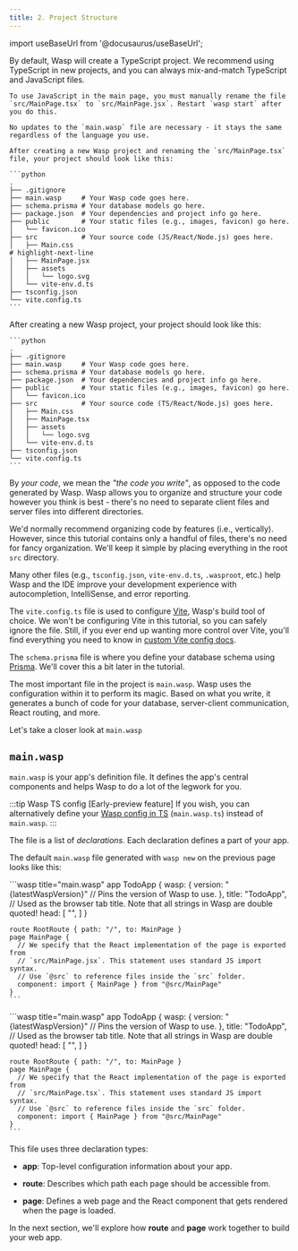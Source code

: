 ```yaml
---
title: 2. Project Structure
---
```


import useBaseUrl from '@docusaurus/useBaseUrl';

<Tabs groupId="js-ts">
  <TabItem value="js" label="JavaScript">
    By default, Wasp will create a TypeScript project. We recommend using TypeScript in new projects, and you can always mix-and-match TypeScript and JavaScript files.
    
    To use JavaScript in the main page, you must manually rename the file
    `src/MainPage.tsx` to `src/MainPage.jsx`. Restart `wasp start` after you do this.

    No updates to the `main.wasp` file are necessary - it stays the same regardless of the language you use.

    After creating a new Wasp project and renaming the `src/MainPage.tsx` file, your project should look like this:

    ```python
    .
    ├── .gitignore
    ├── main.wasp     # Your Wasp code goes here.
    ├── schema.prisma # Your database models go here.
    ├── package.json  # Your dependencies and project info go here.
    ├── public        # Your static files (e.g., images, favicon) go here.
    │   └── favicon.ico
    ├── src           # Your source code (JS/React/Node.js) goes here.
    │   ├── Main.css
    # highlight-next-line
    │   ├── MainPage.jsx
    │   ├── assets
    │   │   └── logo.svg
    │   └── vite-env.d.ts
    ├── tsconfig.json
    └── vite.config.ts
    ```
  </TabItem>

  <TabItem value="ts" label="TypeScript">
    After creating a new Wasp project, your project should look like this:

    ```python
    .
    ├── .gitignore
    ├── main.wasp     # Your Wasp code goes here.
    ├── schema.prisma # Your database models go here.
    ├── package.json  # Your dependencies and project info go here.
    ├── public        # Your static files (e.g., images, favicon) go here.
    │   └── favicon.ico
    ├── src           # Your source code (TS/React/Node.js) goes here.
    │   ├── Main.css
    │   ├── MainPage.tsx
    │   ├── assets
    │   │   └── logo.svg
    │   └── vite-env.d.ts
    ├── tsconfig.json
    └── vite.config.ts
    ```
  </TabItem>
</Tabs>

By _your code_, we mean the _"the code you write"_, as opposed to the code generated by Wasp. Wasp allows you to organize and structure your code however you think is best - there's no need to separate client files and server files into different directories.

We'd normally recommend organizing code by features (i.e., vertically).
However, since this tutorial contains only a handful of files, there's no need for fancy organization.
We'll keep it simple by placing everything in the root `src` directory.

Many other files (e.g., `tsconfig.json`, `vite-env.d.ts`, `.wasproot`, etc.) help Wasp and the IDE improve your development experience with autocompletion, IntelliSense, and error reporting.

The `vite.config.ts` file is used to configure [Vite](https://vitejs.dev/guide/), Wasp's build tool of choice.
We won't be configuring Vite in this tutorial, so you can safely ignore the file. Still, if you ever end up wanting more control over Vite, you'll find everything you need to know in [custom Vite config docs](../project/custom-vite-config.md).

The `schema.prisma` file is where you define your database schema using [Prisma](https://www.prisma.io/). We'll cover this a bit later in the tutorial.

The most important file in the project is `main.wasp`. Wasp uses the configuration within it to perform its magic. Based on what you write, it generates a bunch of code for your database, server-client communication, React routing, and more.

Let's take a closer look at `main.wasp`

## `main.wasp`

`main.wasp` is your app's definition file.
It defines the app's central components and helps Wasp to do a lot of the legwork for you.

:::tip Wasp TS config \[Early-preview feature\]
If you wish, you can alternatively define your [Wasp config in TS](../general/wasp-ts-config.md) (`main.wasp.ts`) instead of `main.wasp`.
:::

The file is a list of _declarations_. Each declaration defines a part of your app.

The default `main.wasp` file generated with `wasp new` on the previous page looks like this:

<Tabs groupId="js-ts">
  <TabItem value="js" label="JavaScript">
    ```wasp title="main.wasp"
    app TodoApp {
      wasp: {
        version: "{latestWaspVersion}" // Pins the version of Wasp to use.
      },
      title: "TodoApp", // Used as the browser tab title. Note that all strings in Wasp are double quoted!
      head: [
        "<link rel='icon' href='/favicon.ico' />",
      ]
    }

    route RootRoute { path: "/", to: MainPage }
    page MainPage {
      // We specify that the React implementation of the page is exported from
      // `src/MainPage.jsx`. This statement uses standard JS import syntax.
      // Use `@src` to reference files inside the `src` folder.
      component: import { MainPage } from "@src/MainPage"
    }
    ```
  </TabItem>

  <TabItem value="ts" label="TypeScript">
    ```wasp title="main.wasp"
    app TodoApp {
      wasp: {
        version: "{latestWaspVersion}" // Pins the version of Wasp to use.
      },
      title: "TodoApp", // Used as the browser tab title. Note that all strings in Wasp are double quoted!
      head: [
        "<link rel='icon' href='/favicon.ico' />",
      ]
    }

    route RootRoute { path: "/", to: MainPage }
    page MainPage {
      // We specify that the React implementation of the page is exported from
      // `src/MainPage.tsx`. This statement uses standard JS import syntax.
      // Use `@src` to reference files inside the `src` folder.
      component: import { MainPage } from "@src/MainPage"
    }
    ```
  </TabItem>
</Tabs>

This file uses three declaration types:

- **app**: Top-level configuration information about your app.

- **route**: Describes which path each page should be accessible from.

- **page**: Defines a web page and the React component that gets rendered when the page is loaded.

In the next section, we'll explore how **route** and **page** work together to build your web app.
